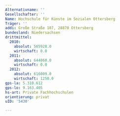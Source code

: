 ```yaml
---
Alternativname: ''
Gesellschafter: ''
Name: Hochschule für Künste im Sozialen Ottersberg
Träger: ''
addi: Große Straße 107, 28870 Ottersberg
bundesland: Niedersachsen
drittmittel:
  2010:
    absolut: 565928.0
    wirtschaft: 0.0
  2011:
    absolut: 644860.0
    wirtschaft: 0.0
  2012:
    absolut: 616009.0
    wirtschaft: 1250.0
gps-la: 5.310.612
gps-lo: 9.163.405
hs-art: Private Fachhochschulen
orientierung: privat
uID: '5430'

---
```


